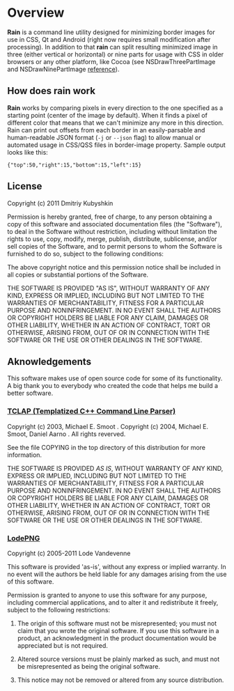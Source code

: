 # Overview

**Rain** is a command line utility designed for minimizing border images for use in CSS, Qt and Android (right now requires small modification after processing). In addition to that **rain** can split resulting minimized image in three (either vertical or horizontal) or nine parts for usage with CSS in older browsers or any other platform, like Cocoa (see NSDrawThreePartImage and NSDrawNinePartImage [reference](http://developer.apple.com/library/mac/#documentation/Cocoa/Reference/ApplicationKit/Miscellaneous/AppKit_Functions/Reference/reference.html)).

## How does rain work

**Rain** works by comparing pixels in every direction to the one specified as a starting point (center of the image by default). When it finds a pixel of different color that means that we can't minimize any more in this direction. Rain can print out offsets from each border in an easily-parsable and human-readable JSON format (`-j` or `--json` flag) to allow manual or automated usage in CSS/QSS files in border-image property. Sample output looks like this:

    {"top":50,"right":15,"bottom":15,"left":15}

## License

Copyright (c) 2011 Dmitriy Kubyshkin

Permission is hereby granted, free of charge, to any person obtaining a copy of this software and associated documentation files (the "Software"), to deal in the Software without restriction, including without limitation the rights to use, copy, modify, merge, publish, distribute, sublicense, and/or sell copies of the Software, and to permit persons to whom the Software is furnished to do so, subject to the following conditions:

The above copyright notice and this permission notice shall be included in all copies or substantial portions of the Software.

THE SOFTWARE IS PROVIDED "AS IS", WITHOUT WARRANTY OF ANY KIND, EXPRESS OR IMPLIED, INCLUDING BUT NOT LIMITED TO THE WARRANTIES OF MERCHANTABILITY, FITNESS FOR A PARTICULAR PURPOSE AND NONINFRINGEMENT. IN NO EVENT SHALL THE AUTHORS OR COPYRIGHT HOLDERS BE LIABLE FOR ANY CLAIM, DAMAGES OR OTHER LIABILITY, WHETHER IN AN ACTION OF CONTRACT, TORT OR OTHERWISE, ARISING FROM, OUT OF OR IN CONNECTION WITH THE SOFTWARE OR THE USE OR OTHER DEALINGS IN THE SOFTWARE.

## Aknowledgements

This software makes use of open source code for some of its functionality. A big thank you to everybody who created the code that helps me build a better software.

### [TCLAP (Templatized C++ Command Line Parser)](http://tclap.sourceforge.net/)

Copyright (c) 2003, Michael E. Smoot .
Copyright (c) 2004, Michael E. Smoot, Daniel Aarno .
All rights reverved.

See the file COPYING in the top directory of this distribution for
more information.

THE SOFTWARE IS PROVIDED _AS IS_, WITHOUT WARRANTY OF ANY KIND, EXPRESS
OR IMPLIED, INCLUDING BUT NOT LIMITED TO THE WARRANTIES OF MERCHANTABILITY,
FITNESS FOR A PARTICULAR PURPOSE AND NONINFRINGEMENT. IN NO EVENT SHALL
THE AUTHORS OR COPYRIGHT HOLDERS BE LIABLE FOR ANY CLAIM, DAMAGES OR OTHER
LIABILITY, WHETHER IN AN ACTION OF CONTRACT, TORT OR OTHERWISE, ARISING
FROM, OUT OF OR IN CONNECTION WITH THE SOFTWARE OR THE USE OR OTHER
DEALINGS IN THE SOFTWARE.

### [LodePNG](http://lodev.org/lodepng/)

Copyright (c) 2005-2011 Lode Vandevenne

This software is provided 'as-is', without any express or implied
warranty. In no event will the authors be held liable for any damages
arising from the use of this software.

Permission is granted to anyone to use this software for any purpose,
including commercial applications, and to alter it and redistribute it
freely, subject to the following restrictions:

1. The origin of this software must not be misrepresented; you must not
claim that you wrote the original software. If you use this software
in a product, an acknowledgment in the product documentation would be
appreciated but is not required.

2. Altered source versions must be plainly marked as such, and must not be
misrepresented as being the original software.

3. This notice may not be removed or altered from any source
distribution.